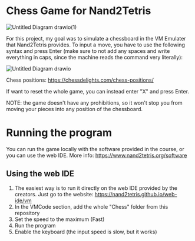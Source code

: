 # Chess Game for Nand2Tetris

![Untitled Diagram drawio(1)](https://github.com/jd-becerra/nand2tetris-Chess/assets/112126654/5e4b1c82-d80b-4c09-a673-03dee915f3a3)



For this project, my goal was to simulate a chessboard in the VM Emulater that Nand2Tetris provides.
To input a move, you have to use the following syntax and press Enter (make sure to not add any spaces and write everything in caps, since the machine reads the command very literally):

![Untitled Diagram drawio](https://github.com/jd-becerra/nand2tetris-Chess/assets/112126654/4840d1a1-58e0-4878-842e-03815c366765)

Chess positions: https://chessdelights.com/chess-positions/

If want to reset the whole game, you can instead enter "X" and press Enter. 

NOTE: the game doesn't have any prohibitions, so it won't stop you from moving your pieces into any position of the chessboard.

# Running the program
You can run the game locally with the software provided in the course, or you can use the web IDE.
More info: https://www.nand2tetris.org/software

## Using the web IDE
1. The easiest way is to run it directly on the web IDE provided by the creators. Just go to the website:
     https://nand2tetris.github.io/web-ide/vm
2. In the VMCode section, add the whole "Chess" folder from this repository
3. Set the speed to the maximum (Fast)
4. Run the program
5. Enable the keyboard (the input speed is slow, but it works)
 
    
